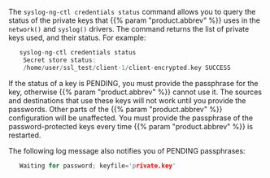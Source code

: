 ---
---
<!-- DISCLAIMER: This file is based on the syslog-ng Open Source Edition documentation https://github.com/balabit/syslog-ng-ose-guides/commit/2f4a52ee61d1ea9ad27cb4f3168b95408fddfdf2 and is used under the terms of The syslog-ng Open Source Edition Documentation License. The file has been modified by Axoflow. -->
The `syslog-ng-ctl credentials status` command allows you to query the status of the private keys that {{% param "product.abbrev" %}} uses in the `network()` and `syslog()` drivers. The command returns the list of private keys used, and their status. For example:

```c
   syslog-ng-ctl credentials status
    Secret store status:
    /home/user/ssl_test/client-1/client-encrypted.key SUCCESS

```

If the status of a key is PENDING, you must provide the passphrase for the key, otherwise {{% param "product.abbrev" %}} cannot use it. The sources and destinations that use these keys will not work until you provide the passwords. Other parts of the {{% param "product.abbrev" %}} configuration will be unaffected. You must provide the passphrase of the password-protected keys every time {{% param "product.abbrev" %}} is restarted.

The following log message also notifies you of PENDING passphrases:

```c
   Waiting for password; keyfile='private.key'

```
